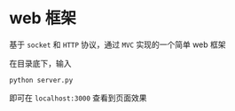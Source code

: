 # web 框架

基于 `socket` 和 `HTTP` 协议，通过 `MVC` 实现的一个简单 web 框架

在目录底下，输入

    python server.py

即可在 `localhost:3000` 查看到页面效果